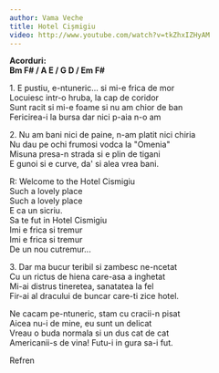 ```yaml
---
author: Vama Veche
title: Hotel Cișmigiu
video: http://www.youtube.com/watch?v=tkZhxIZHyAM
---
```


**Acorduri:**  
**Bm F# / A E / G D / Em F#**  

1\. E pustiu, e-ntuneric... si mi-e frica de mor  
Locuiesc intr-o hruba, la cap de coridor  
Sunt racit si mi-e foame si nu am chior de ban  
Fericirea-i la bursa dar nici p-aia n-o am  

2\. Nu am bani nici de paine, n-am platit nici chiria  
Nu dau pe ochi frumosi vodca la "Omenia"  
Misuna presa-n strada si e plin de tigani  
E gunoi si e curve, da' si alea vrea bani.  

R: Welcome to the Hotel Cismigiu  
Such a lovely place  
Such a lovely place  
E ca un sicriu.  
Sa te fut in Hotel Cismigiu  
Imi e frica si tremur  
Imi e frica si tremur  
De un nou cutremur...  

3\. Dar ma bucur teribil si zambesc ne-ncetat  
Cu un rictus de hiena care-asa a inghetat  
Mi-ai distrus tineretea, sanatatea la fel  
Fir-ai al dracului de buncar care-ti zice hotel.  

Ne cacam pe-ntuneric, stam cu cracii-n pisat  
Aicea nu-i de mine, eu sunt un delicat  
Vreau o buda normala si un dus cat de cat  
Americanii-s de vina! Futu-i in gura sa-i fut.  

Refren
